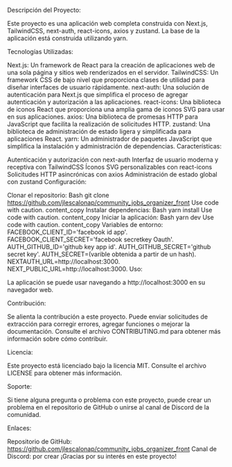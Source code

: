Descripción del Proyecto:

Este proyecto es una aplicación web completa construida con Next.js, TailwindCSS, next-auth, react-icons, axios y zustand. La base de la aplicación está construida utilizando yarn.

Tecnologías Utilizadas:

Next.js: Un framework de React para la creación de aplicaciones web de una sola página y sitios web renderizados en el servidor.
TailwindCSS: Un framework CSS de bajo nivel que proporciona clases de utilidad para diseñar interfaces de usuario rápidamente.
next-auth: Una solución de autenticación para Next.js que simplifica el proceso de agregar autenticación y autorización a las aplicaciones.
react-icons: Una biblioteca de iconos React que proporciona una amplia gama de iconos SVG para usar en sus aplicaciones.
axios: Una biblioteca de promesas HTTP para JavaScript que facilita la realización de solicitudes HTTP.
zustand: Una biblioteca de administración de estado ligera y simplificada para aplicaciones React.
yarn: Un administrador de paquetes JavaScript que simplifica la instalación y administración de dependencias.
Características:

Autenticación y autorización con next-auth
Interfaz de usuario moderna y receptiva con TailwindCSS
Íconos SVG personalizables con react-icons
Solicitudes HTTP asincrónicas con axios
Administración de estado global con zustand
Configuración:

Clonar el repositorio:
Bash
git clone https://github.com/jlescalonap/community_jobs_organizer_front
Use code with caution.
content_copy
Instalar dependencias:
Bash
yarn install
Use code with caution.
content_copy
Iniciar la aplicación:
Bash
yarn dev
Use code with caution.
content_copy
Variables de entorno:
FACEBOOK_CLIENT_ID='facebook id app'.
FACEBOOK_CLIENT_SECRET='facebook secretkey Oauth'.
AUTH_GITHUB_ID='github key app id'.
AUTH_GITHUB_SECRET='github secret key'.
AUTH_SECRET=(varible obtenida a partir de un hash).
NEXTAUTH_URL=http://localhost:3000.
NEXT_PUBLIC_URL=http://localhost:3000.
Uso:

La aplicación se puede usar navegando a http://localhost:3000 en su navegador web.

Contribución:

Se alienta la contribución a este proyecto. Puede enviar solicitudes de extracción para corregir errores, agregar funciones o mejorar la documentación. Consulte el archivo CONTRIBUTING.md para obtener más información sobre cómo contribuir.

Licencia:

Este proyecto está licenciado bajo la licencia MIT. Consulte el archivo LICENSE para obtener más información.

Soporte:

Si tiene alguna pregunta o problema con este proyecto, puede crear un problema en el repositorio de GitHub o unirse al canal de Discord de la comunidad.

Enlaces:

Repositorio de GitHub: https://github.com/jlescalonap/community_jobs_organizer_front
Canal de Discord: por crear
¡Gracias por su interés en este proyecto!